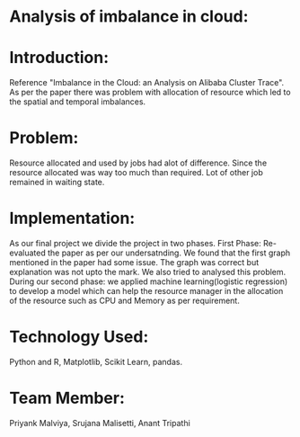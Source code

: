 # Analysis of imbalance in cloud:

# Introduction:
Reference "Imbalance in the Cloud: an Analysis on Alibaba Cluster Trace".
As per the paper there was problem with allocation of resource which led to the spatial and temporal imbalances.

# Problem:
Resource allocated and used by jobs had alot of difference.
Since the resource allocated was way too much than required. Lot of other job remained in waiting state.

# Implementation:
As our final project we divide the project in two phases.
First Phase: Re-evaluated the paper as per our undersatnding. We found that the first graph mentioned in the paper had some issue. The graph was correct but explanation was not upto the mark. We also tried to analysed this problem.
During our second phase: we applied machine learning(logistic regression) to develop a model which can help the resource manager in the allocation of the resource such as CPU and Memory as per requirement.

# Technology Used:
Python and R,
Matplotlib,
Scikit Learn,
pandas.

# Team Member:
Priyank Malviya,
Srujana Malisetti,
Anant Tripathi


